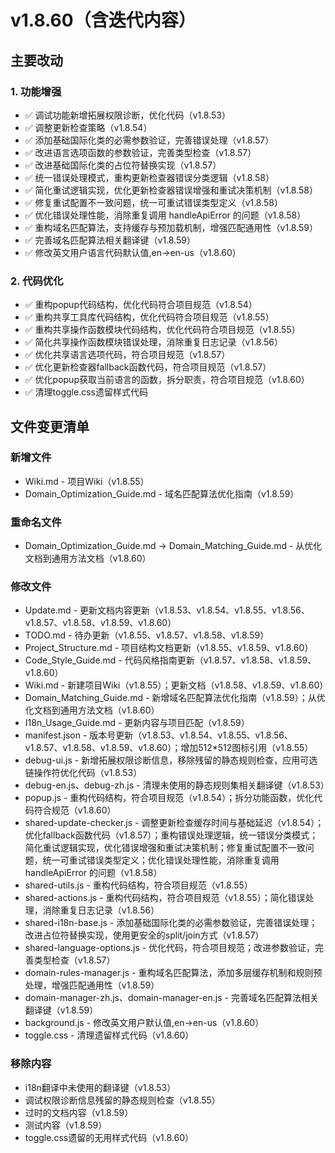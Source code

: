 # v1.8.60（含迭代内容）

## 主要改动

### 1. 功能增强

- ✅ 调试功能新增拓展权限诊断，优化代码（v1.8.53）
- ✅ 调整更新检查策略（v1.8.54）
- ✅ 添加基础国际化类的必需参数验证，完善错误处理（v1.8.57）
- ✅ 改进语言选项函数的参数验证，完善类型检查（v1.8.57）
- ✅ 改进基础国际化类的占位符替换实现（v1.8.57）
- ✅ 统一错误处理模式，重构更新检查器错误分类逻辑（v1.8.58）
- ✅ 简化重试逻辑实现，优化更新检查器错误增强和重试决策机制（v1.8.58）
- ✅ 修复重试配置不一致问题，统一可重试错误类型定义（v1.8.58）
- ✅ 优化错误处理性能，消除重复调用 handleApiError 的问题（v1.8.58）
- ✅ 重构域名匹配算法，支持缓存与预加载机制，增强匹配通用性（v1.8.59）
- ✅ 完善域名匹配算法相关翻译键（v1.8.59）
- ✅ 修改英文用户语言代码默认值,en→en-us（v1.8.60）

### 2. 代码优化

- ✅ 重构popup代码结构，优化代码符合项目规范（v1.8.54）
- ✅ 重构共享工具库代码结构，优化代码符合项目规范（v1.8.55）
- ✅ 重构共享操作函数模块代码结构，优化代码符合项目规范（v1.8.55）
- ✅ 简化共享操作函数模块错误处理，消除重复日志记录（v1.8.56）
- ✅ 优化共享语言选项代码，符合项目规范（v1.8.57）
- ✅ 优化更新检查器fallback函数代码，符合项目规范（v1.8.57）
- ✅ 优化popup获取当前语言的函数，拆分职责，符合项目规范（v1.8.60）
- ✅ 清理toggle.css遗留样式代码

## 文件变更清单

### 新增文件

- Wiki.md - 项目Wiki（v1.8.55）
- Domain_Optimization_Guide.md - 域名匹配算法优化指南（v1.8.59）

### 重命名文件

- Domain_Optimization_Guide.md → Domain_Matching_Guide.md - 从优化文档到通用方法文档（v1.8.60）

### 修改文件

- Update.md - 更新文档内容更新（v1.8.53、v1.8.54、v1.8.55、v1.8.56、v1.8.57、v1.8.58、v1.8.59、v1.8.60）
- TODO.md - 待办更新（v1.8.55、v1.8.57、v1.8.58、v1.8.59）
- Project_Structure.md - 项目结构文档更新（v1.8.55、v1.8.59、v1.8.60）
- Code_Style_Guide.md - 代码风格指南更新（v1.8.57、v1.8.58、v1.8.59、v1.8.60）
- Wiki.md - 新建项目Wiki（v1.8.55）；更新文档（v1.8.58、v1.8.59、v1.8.60）
- Domain_Matching_Guide.md - 新增域名匹配算法优化指南（v1.8.59）；从优化文档到通用方法文档（v1.8.60）
- I18n_Usage_Guide.md - 更新内容与项目匹配（v1.8.59）
- manifest.json - 版本号更新（v1.8.53、v1.8.54、v1.8.55、v1.8.56、v1.8.57、v1.8.58、v1.8.59、v1.8.60）；增加512*512图标引用（v1.8.55）
- debug-ui.js - 新增拓展权限诊断信息，移除残留的静态规则检查，应用可选链操作符优化代码（v1.8.53）
- debug-en.js、debug-zh.js - 清理未使用的静态规则集相关翻译键（v1.8.53）
- popup.js - 重构代码结构，符合项目规范（v1.8.54）；拆分功能函数，优化代码符合规范（v1.8.60）
- shared-update-checker.js - 调整更新检查缓存时间与基础延迟（v1.8.54）；优化fallback函数代码（v1.8.57）；重构错误处理逻辑，统一错误分类模式；简化重试逻辑实现，优化错误增强和重试决策机制；修复重试配置不一致问题，统一可重试错误类型定义；优化错误处理性能，消除重复调用 handleApiError 的问题（v1.8.58）
- shared-utils.js - 重构代码结构，符合项目规范（v1.8.55）
- shared-actions.js - 重构代码结构，符合项目规范（v1.8.55）；简化错误处理，消除重复日志记录（v1.8.56）
- shared-i18n-base.js - 添加基础国际化类的必需参数验证，完善错误处理；改进占位符替换实现，使用更安全的split/join方式（v1.8.57）
- shared-language-options.js - 优化代码，符合项目规范；改进参数验证，完善类型检查（v1.8.57）
- domain-rules-manager.js - 重构域名匹配算法，添加多层缓存机制和规则预处理，增强匹配通用性（v1.8.59）
- domain-manager-zh.js、domain-manager-en.js - 完善域名匹配算法相关翻译键（v1.8.59）
- background.js - 修改英文用户默认值,en→en-us（v1.8.60）
- toggle.css - 清理遗留样式代码（v1.8.60）

### 移除内容

- i18n翻译中未使用的翻译键（v1.8.53）
- 调试权限诊断信息残留的静态规则检查（v1.8.55）
- 过时的文档内容（v1.8.59）
- 测试内容（v1.8.59）
- toggle.css遗留的无用样式代码（v1.8.60）